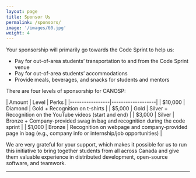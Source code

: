 ```yaml
---
layout: page
title: Sponsor Us
permalink: /sponsors/
image: '/images/60.jpg'
weight: 4
---
```


Your sponsorship will primarily go towards the Code Sprint to help us:  
- Pay for out-of-area students’ transportation to and from the Code Sprint venue
- Pay for out-of-area students’ accommodations  
- Provide meals, beverages, and snacks for students and mentors

There are four levels of sponsorship for CANOSP:

| Amount | Level | Perks |
|-----------------|-------------------|
| $10,000 | Diamond | Gold + Recognition on t-shirts |
| $5,000 | Gold | Silver +  Recognition on the YouTube videos (start and end) |
| $3,000 | Silver | Bronze + Company-provided swag in bag and recognition during the code sprint |
| $1,000 | Bronze | Recognition on webpage and company-provided page in bag (e.g., company info or internship/job opportunities) |

We are very grateful for your support, which makes it possible for us to run this initiative to bring together students from all across Canada and give them valuable experience in distributed development, open-source software, and teamwork.

***
